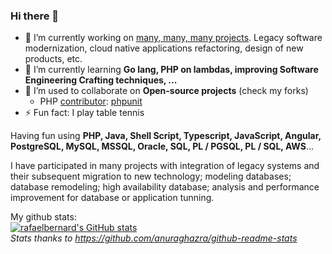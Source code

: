 ### Hi there 👋

<!--
**rafaelbernard/rafaelbernard** is a ✨ _special_ ✨ repository because its `README.md` (this file) appears on your GitHub profile.

Here are some ideas to get you started:

- 🤔 I’m looking for help with ...
- 💬 Ask me about ...
- 📫 How to reach me: ...
- 😄 Pronouns: ...

-->

- 🔭 I’m currently working on [many, many, many projects](https://rafael.bernard-araujo.com/me/projects). Legacy software modernization, cloud native applications refactoring, design of new products, etc.
- 🌱 I’m currently learning **Go lang, PHP on lambdas, improving Software Engineering Crafting techniques, ...**
- 👯 I’m used to collaborate on **Open-source projects** (check my forks)
  - PHP [contributor](https://github.com/php/doc-pt_br/pulls?q=is%3Apr+author%3A%40me): [phpunit](https://github.com/sebastianbergmann/phpunit-documentation-brazilian-portuguese/pulls?q=is%3Apr+author%3A%40me)
- ⚡ Fun fact: I play table tennis

Having fun using **PHP, Java, Shell Script, Typescript, JavaScript, Angular, PostgreSQL, MySQL, MSSQL, Oracle, SQL, PL / PGSQL, PL / SQL, AWS**...

I have participated in many projects with integration of legacy systems and their subsequent migration to new technology; modeling databases; database remodeling; high availability database; analysis and performance improvement for database or application tunning.

My github stats:
<br />
[![rafaelbernard's GitHub stats](https://github-readme-stats.vercel.app/api?username=rafaelbernard)](https://github.com/anuraghazra/github-readme-stats)
<br />
_Stats thanks to https://github.com/anuraghazra/github-readme-stats_
